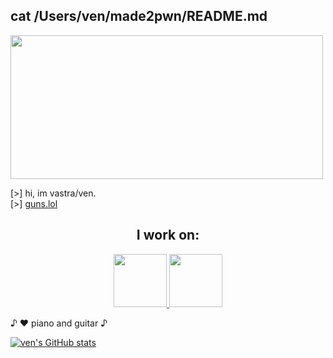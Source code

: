 ## cat /Users/ven/made2pwn/README.md

<img src="https://github.com/user-attachments/assets/5c504274-819e-4ddc-9e86-07ba722b31e4" width="500" height="230">

[>] hi, im vastra/ven. \
[>] [guns.lol](https://guns.lol/ginkgo)

<h2 align="center">I work on:</h2>

<p align="center" dir="auto">
  <a href="https://www.apple.com/macos/" style="text-decoration: none;>
    <img src="https://img.shields.io/badge/macOS-000000?style=flat&logo=apple&logoColor=white" style="width: 85px; height: auto;">
  </a>

  <a href="https://kernel.org/">
    <img src="https://img.shields.io/badge/Linux-FCC624?style=flat&logo=linux&logoColor=black" style="width: 85px; height: auto;">
  </a>

  <a href="https://nixos.org/">
    <img src="https://img.shields.io/badge/NixOS-5277C3?style=flat&logo=nixos&logoColor=white" style="width: 85px; height: auto;">
  </a>
  
</p>

♪ ♥️ piano and guitar ♪

[![ven's GitHub stats](https://github-readme-stats.vercel.app/api/top-langs/?username=made2pwn&langs_count=6&theme=rose_pine)](https://github.com/anuraghazra/github-readme-stats)
